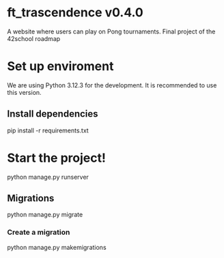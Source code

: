 # ft_trascendence v0.4.0
A website where users can play on Pong tournaments. Final project of the 42school roadmap


# Set up enviroment
We are using Python 3.12.3 for the development. It is recommended to use this version.

## Install dependencies
pip install -r requirements.txt

# Start the project!
python manage.py runserver

## Migrations
python manage.py migrate

### Create a migration
python manage.py makemigrations
